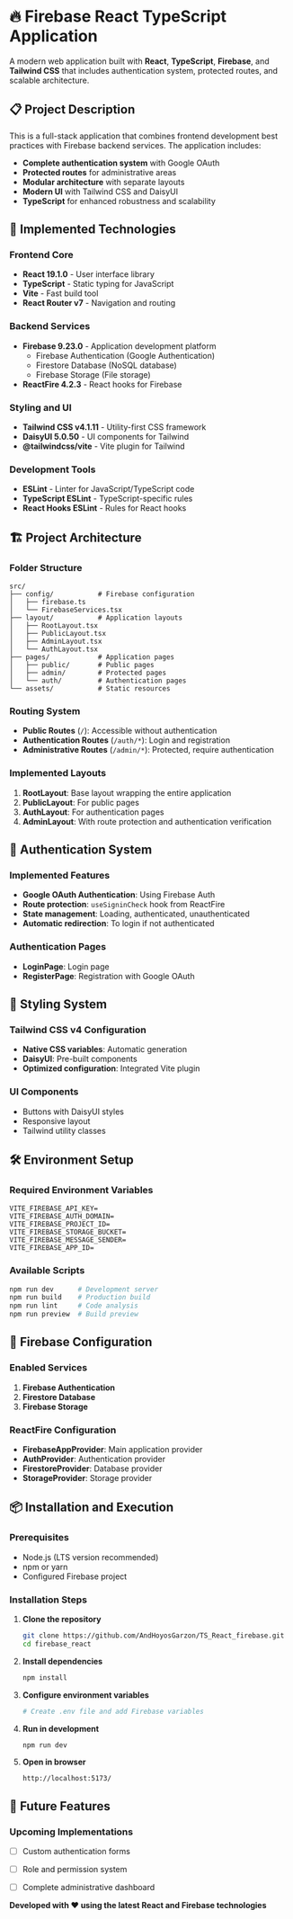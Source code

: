 # 🔥 Firebase React TypeScript Application

A modern web application built with **React**, **TypeScript**, **Firebase**, and **Tailwind CSS** that includes authentication system, protected routes, and scalable architecture.

## 📋 Project Description

This is a full-stack application that combines frontend development best practices with Firebase backend services. The application includes:

- **Complete authentication system** with Google OAuth
- **Protected routes** for administrative areas
- **Modular architecture** with separate layouts
- **Modern UI** with Tailwind CSS and DaisyUI
- **TypeScript** for enhanced robustness and scalability

## 🚀 Implemented Technologies

### Frontend Core
- **React 19.1.0** - User interface library
- **TypeScript** - Static typing for JavaScript
- **Vite** - Fast build tool
- **React Router v7** - Navigation and routing

### Backend Services
- **Firebase 9.23.0** - Application development platform
  - Firebase Authentication (Google Authentication)
  - Firestore Database (NoSQL database)
  - Firebase Storage (File storage)
- **ReactFire 4.2.3** - React hooks for Firebase

### Styling and UI
- **Tailwind CSS v4.1.11** - Utility-first CSS framework
- **DaisyUI 5.0.50** - UI components for Tailwind
- **@tailwindcss/vite** - Vite plugin for Tailwind

### Development Tools
- **ESLint** - Linter for JavaScript/TypeScript code
- **TypeScript ESLint** - TypeScript-specific rules
- **React Hooks ESLint** - Rules for React hooks

## 🏗️ Project Architecture

### Folder Structure
```
src/
├── config/           # Firebase configuration
│   ├── firebase.ts
│   └── FirebaseServices.tsx
├── layout/           # Application layouts
│   ├── RootLayout.tsx
│   ├── PublicLayout.tsx
│   ├── AdminLayout.tsx
│   └── AuthLayout.tsx
├── pages/            # Application pages
│   ├── public/       # Public pages
│   ├── admin/        # Protected pages
│   └── auth/         # Authentication pages
└── assets/           # Static resources
```

### Routing System
- **Public Routes** (`/`): Accessible without authentication
- **Authentication Routes** (`/auth/*`): Login and registration
- **Administrative Routes** (`/admin/*`): Protected, require authentication

### Implemented Layouts
1. **RootLayout**: Base layout wrapping the entire application
2. **PublicLayout**: For public pages
3. **AuthLayout**: For authentication pages
4. **AdminLayout**: With route protection and authentication verification

## 🔐 Authentication System

### Implemented Features
- **Google OAuth Authentication**: Using Firebase Auth
- **Route protection**: `useSigninCheck` hook from ReactFire
- **State management**: Loading, authenticated, unauthenticated
- **Automatic redirection**: To login if not authenticated

### Authentication Pages
- **LoginPage**: Login page
- **RegisterPage**: Registration with Google OAuth

## 🎨 Styling System

### Tailwind CSS v4 Configuration
- **Native CSS variables**: Automatic generation
- **DaisyUI**: Pre-built components
- **Optimized configuration**: Integrated Vite plugin

### UI Components
- Buttons with DaisyUI styles
- Responsive layout
- Tailwind utility classes

## 🛠️ Environment Setup

### Required Environment Variables
```env
VITE_FIREBASE_API_KEY=
VITE_FIREBASE_AUTH_DOMAIN=
VITE_FIREBASE_PROJECT_ID=
VITE_FIREBASE_STORAGE_BUCKET=
VITE_FIREBASE_MESSAGE_SENDER=
VITE_FIREBASE_APP_ID=
```

### Available Scripts
```bash
npm run dev      # Development server
npm run build    # Production build
npm run lint     # Code analysis
npm run preview  # Build preview
```

## 🔧 Firebase Configuration

### Enabled Services
1. **Firebase Authentication**
2. **Firestore Database**
3. **Firebase Storage**

### ReactFire Configuration
- **FirebaseAppProvider**: Main application provider
- **AuthProvider**: Authentication provider
- **FirestoreProvider**: Database provider
- **StorageProvider**: Storage provider

## 📦 Installation and Execution

### Prerequisites
- Node.js (LTS version recommended)
- npm or yarn
- Configured Firebase project

### Installation Steps
1. **Clone the repository**
   ```bash
   git clone https://github.com/AndHoyosGarzon/TS_React_firebase.git
   cd firebase_react
   ```

2. **Install dependencies**
   ```bash
   npm install
   ```

3. **Configure environment variables**
   ```bash
   # Create .env file and add Firebase variables
   ```

4. **Run in development**
   ```bash
   npm run dev
   ```

5. **Open in browser**
   ```
   http://localhost:5173/
   ```

## 🔮 Future Features

### Upcoming Implementations
- [ ] Custom authentication forms
- [ ] Role and permission system
- [ ] Complete administrative dashboard



**Developed with ❤️ using the latest React and Firebase technologies**